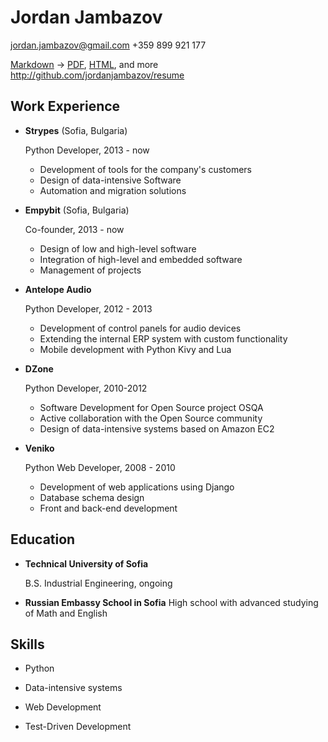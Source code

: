 Jordan Jambazov
===============

jordan.jambazov@gmail.com
+359 899 921 177



[Markdown](https://raw.github.com/jordanjambazov/resume/master/resume.md) -> [PDF](https://raw.github.com/jordanjambazov/resume/master/resume.pdf), [HTML](http://jordanjambazov.github.com/resume), and more
<http://github.com/jordanjambazov/resume>


Work Experience
---------------

*   **Strypes** (Sofia, Bulgaria)

    Python Developer, 2013 - now

    -  Development of tools for the company's customers
    -  Design of data-intensive Software
    -  Automation and migration solutions

 
*   **Empybit** (Sofia, Bulgaria)

    Co-founder, 2013 - now

    -  Design of low and high-level software 
    -  Integration of high-level and embedded software
    -  Management of projects


*   **Antelope Audio**

    Python Developer, 2012 - 2013

    -  Development of control panels for audio devices
    -  Extending the internal ERP system with custom functionality
    -  Mobile development with Python Kivy and Lua



*   **DZone**

    Python Developer, 2010-2012

    -  Software Development for Open Source project OSQA
    -  Active collaboration with the Open Source community
    -  Design of data-intensive systems based on Amazon EC2


*   **Veniko**

    Python Web Developer, 2008 - 2010

    -  Development of web applications using Django
    -  Database schema design 
    -  Front and back-end development


Education
---------

*   **Technical University of Sofia**

    B.S. Industrial Engineering, ongoing

*   **Russian Embassy School in Sofia**
    High school with advanced studying of Math and English


Skills
------

*   Python

*   Data-intensive systems

*   Web Development

*   Test-Driven Development


